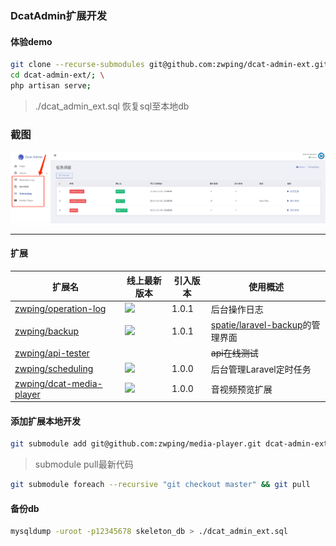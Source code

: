 ### DcatAdmin扩展开发

#### 体验demo

```bash
git clone --recurse-submodules git@github.com:zwping/dcat-admin-ext.git; \
cd dcat-admin-ext/; \
php artisan serve; 
```
> ./dcat_admin_ext.sql 恢复sql至本地db

### 截图

![main](https://raw.githubusercontent.com/zwping/dcat-admin-ext/main/screenshot/main.png)

-----


#### 扩展
| 扩展名 | 线上最新版本 | 引入版本 | 使用概述 |
| --- | --- | --- | --- |
| [zwping/operation-log](https://github.com/zwping/operation-log) | [![](https://img.shields.io/packagist/v/zwping/operation-log.svg)](https://packagist.org/packages/zwping/operation-log) | 1.0.1 | 后台操作日志 |
| [zwping/backup](https://github.com/zwping/backup) | [![](https://img.shields.io/packagist/v/zwping/backup.svg)](https://packagist.org/packages/zwping/backup) | 1.0.1 | [spatie/laravel-backup](https://github.com/spatie/laravel-backup)的管理界面 |
| [zwping/api-tester](https://github.com/zwping/api-tester) |  |  | ~~api在线测试~~ |
| [zwping/scheduling](https://github.com/zwping/scheduling) | [![](https://img.shields.io/packagist/v/zwping/scheduling.svg)](https://packagist.org/packages/zwping/scheduling) | 1.0.0 | 后台管理Laravel定时任务 |
| [zwping/dcat-media-player](https://github.com/zwping/media-player) | [![](https://img.shields.io/packagist/v/zwping/dcat-media-player.svg)](https://packagist.org/packages/zwping/dcat-media-player) | 1.0.0 | 音视频预览扩展 |

#### 添加扩展本地开发
```bash
git submodule add git@github.com:zwping/media-player.git dcat-admin-extensions/zwping/media-player
```

> submodule pull最新代码
```bash
git submodule foreach --recursive "git checkout master" && git pull
```

#### 备份db
```sh
mysqldump -uroot -p12345678 skeleton_db > ./dcat_admin_ext.sql
```
